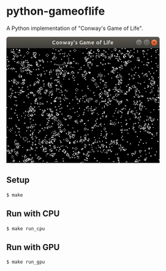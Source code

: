 # python-gameoflife
A Python implementation of "Conway's Game of Life".

![](image.png)

## Setup
``` console
$ make
```

## Run with CPU
``` console
$ make run_cpu
```

## Run with GPU
``` console
$ make run_gpu
```
